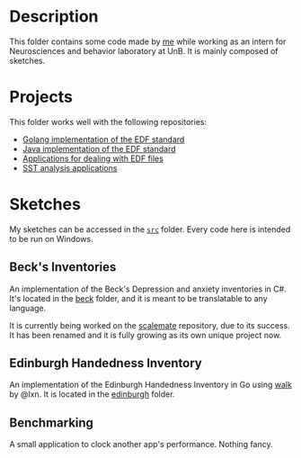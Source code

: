 # Description

This folder contains some code made by [me](https://github.com/ishiikurisu) while working as an intern for Neurosciences and behavior laboratory at UnB. It is mainly composed of sketches.

# Projects

This folder works well with the following repositories:

- [Golang implementation of the EDF standard](https://github.com/ishiikurisu/edf)
- [Java implementation of the EDF standard](https://github.com/ishiikurisu/JEDF)
- [Applications for dealing with EDF files](https://github.com/lab-neuro-comp/EDF)
- [SST analysis applications](https://github.com/lab-neuro-comp/SST)

# Sketches

My sketches can be accessed in the [`src`](https://github.com/ishiikurisu/EEG/tree/master/src) folder. Every code here is intended to be run on Windows.

## Beck's Inventories ##

An implementation of the Beck's Depression and anxiety inventories in C#. It's located in the [beck](https://github.com/ishiikurisu/EEG/tree/master/src/beck) folder, and it is meant to be translatable to any language.

It is currently being worked on the [scalemate](https://github.com/ishiikurisu/Scalemate) repository, due to its success. It has been renamed and it is fully growing as its own unique project now.

## Edinburgh Handedness Inventory ##

An implementation of the Edinburgh Handedness Inventory in Go using [walk](https://github.com/lxn/walk) by @lxn. It is located in the [edinburgh](https://github.com/ishiikurisu/EEG/tree/master/src/edinburgh) folder.

## Benchmarking ##

A small application to clock another app's performance. Nothing fancy.
